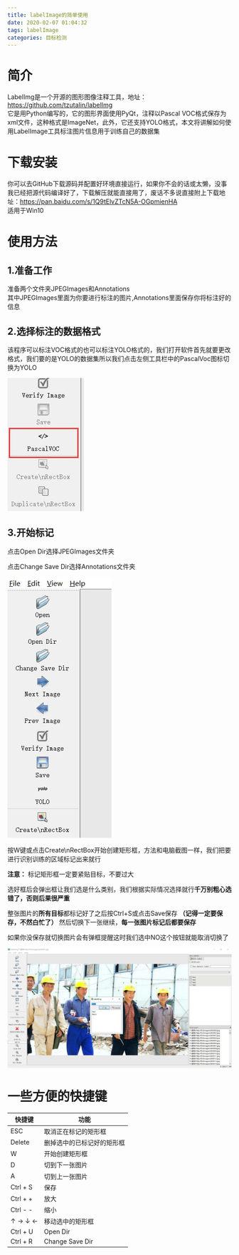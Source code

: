 ```yaml
---
title: labelImage的简单使用
date: 2020-02-07 01:04:32
tags: labelImage
categories: 目标检测
---
```

# 简介
LabelImg是一个开源的图形图像注释工具，地址：https://github.com/tzutalin/labelImg  
它是用Python编写的，它的图形界面使用PyQt，注释以Pascal VOC格式保存为xml文件，这种格式是ImageNet，此外，它还支持YOLO格式，本文将讲解如何使用LabelImage工具标注图片信息用于训练自己的数据集
<!-- more -->

# 下载安装
你可以去GitHub下载源码并配置好环境直接运行，如果你不会的话或太懒，没事我已经把源代码编译好了，下载解压就能直接用了，废话不多说直接附上下载地址：https://pan.baidu.com/s/1Q9tElvZTcN5A-OGpmienHA  
适用于Win10

# 使用方法
## 1.准备工作
准备两个文件夹JPEGImages和Annotations  
其中JPEGImages里面为你要进行标注的图片,Annotations里面保存你将标注好的信息

## 2.选择标注的数据格式
该程序可以标注VOC格式的也可以标注YOLO格式的，我们打开软件首先就要更改格式，我们要的是YOLO的数据集所以我们点击左侧工具栏中的PascalVoc图标切换为YOLO

![切换格式](/images/pictures/labelImage/1.jpg)

## 3.开始标记
点击Open Dir选择JPEGImages文件夹

点击Change Save Dir选择Annotations文件夹

![工具栏](/images/pictures/labelImage/2.jpg)

按W键或点击Create\nRectBox开始创建矩形框，方法和电脑截图一样，我们把要进行识别训练的区域标记出来就行

**注意：**
标记矩形框一定要紧贴目标，不要过大

选好框后会弹出框让我们选是什么类别，我们根据实际情况选择就行**千万别粗心选错了，否则后果很严重**

整张图片的**所有目标**都标记好了之后按Ctrl+S或点击Save保存 **（记得一定要保存，不然白忙了）** 然后切换下一张继续，**每一张图片标记后都要保存**

如果你没保存就切换图片会有弹框提醒这时我们选中NO这个按钮就能取消切换了

![标记](/images/pictures/labelImage/3.jpg)


# 一些方便的快捷键
|快捷键|功能|
|-----|----|
ESC     |取消正在标记的矩形框
Delete  |删掉选中的已标记好的矩形框
W       |开始创建矩形框
D       |切到下一张图片
A       |切到上一张图片
Ctrl + S|保存
Ctrl + +|放大
Ctrl - -|缩小
↑ → ↓ ← |移动选中的矩形框
Ctrl + U|Open Dir
Ctrl + R|Change Save Dir